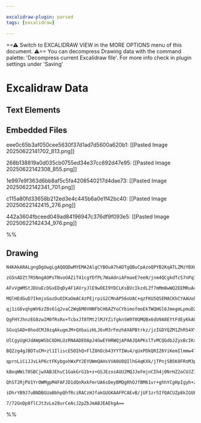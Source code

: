 ```yaml
---

excalidraw-plugin: parsed
tags: [excalidraw]

---
```

==⚠  Switch to EXCALIDRAW VIEW in the MORE OPTIONS menu of this document. ⚠== You can decompress Drawing data with the command palette: 'Decompress current Excalidraw file'. For more info check in plugin settings under 'Saving'


# Excalidraw Data

## Text Elements
## Embedded Files
eee0c65b3af050cee5630f37d1ad7d5600a620b1: [[Pasted Image 20250622141702_813.png]]

268b138819a0d035cb0755ed34e37cc692d47e95: [[Pasted Image 20250622142308_855.png]]

1e997e9f363d6bb8af5c5fa4208540217d4dae73: [[Pasted Image 20250622142341_701.png]]

c115a80fd33658b212ed3e4c445b6a0e1f42bc40: [[Pasted Image 20250622142415_276.png]]

442a3604fbceed049ad84196947c376df9f093e5: [[Pasted Image 20250622142434_976.png]]

%%
## Drawing
```compressed-json
N4KAkARALgngDgUwgLgAQQQDwMYEMA2AlgCYBOuA7hADTgQBuCpAzoQPYB2KqATLZMzYBXUtiRoIACyhQ4zZAHoFAc0JRJQgEYA6bGwC2CgF7N6hbEcK4OCtptbErHALRY8RMpWdx8Q1TdIEfARcZgRmBShcZQUebQBGAAYEmjoghH0EDihmbgBtcDBQMBKIEm4ITSMAVWqAK2VnGABOAGkKAA0ALWxCAFYARwAVADkASQBlVJLIWEQKwn1opH5S

zG5nADZt7R5NngAOPsTNvoOAZiT41cgYDfPL7WaAdniAFmaeE7eeN/jnm4QCgkdTcS7nPq7A6bA7PHjxC7NH6AyQIQjKaTceI8HjnXbnTafAn/eHNTaA6zKYLcRKA5hQUhsADWCAAwmx8GxSBUGdZmHBcIFstNSppcNgmcpGUIOMR2ZzuRJeRx+YKslARZAAGaEfD4CawakSQQeTUQemMlkAdRBkm4fEKAgZzIQBpgRvQJvKgOlGI44VyaGujogb

AFvVgWMStJDUuEcDGxEDqDyAF1AVryJlE9wOEI9YDCLKsBVcIkzdLZf7mMm8wWQ2EEMRuAccfEXp9moDGCx2Fw0A8+t2mKxOCNOGIsf9njDmu3gzMyswACLpKBN7haghhQGaYSygCiwUy2WTacBQjgxFw6+bQeex028W2SN+McXRA4TNz+fwgM5EobmgW74DuDZRFAQjJhAiCykWyhmjqwQ5hICBoYk2CnJo5y4FqiTHGICB9Js5yJFq5zPMQ8S4

MQlHEdGuD7IkmjxGazDuOIKaOmAC4zPEjrpiG2CMnAP56oUAC+qzFKU5QSEMACKhCYAAUokUDxHUpBvFafQAIJwPoy4cPgPDVGacycWUSzKCsIbrPekLwokzzNAcLxfOcrYHICdxoM45xvNobxvH0fQ8H0zxvNsmyhecgLAsQoJoLFzTaLC0WJAcCLPq2AIhqi6KYmgPwHNoMJhe2HxRa5Q4hpSHrvqUFouvKXI8uQKoCkKGq7uKkqVnKHLtUqnW

qj1iG6vqhpWV6zZ0s61q2vaC2Wq6M0VHNFbCH6AZYoCYbimofmoEkTWQHGl6JmegmLpmuDZneqB1n+IZFsQJYSLgrE+vuxDVrWv50mhT37G55wvBcw69pw9rbNDo4cOOHCTmgkVvAc+E4nVi6ECua5AagIFgYue4ysQR4ZOqgP1oul7XreWIPicz6vH0VX/kW35oC9/5sIBT3EwgC03lBFSwY4HAIRmuoICh6B7AcLFedlzRlsQiQQtgmguWFTaB

QgFHYJhnzEG8zwIM0fRsRx+TcbxJT8TMt2lMJYZifgknSW9T0QMQBx6dU9A8EYtFdEyKkAOITAAal0QgTK0zBahZ8BWYsyxmg5qBzmVJzRkc2WJNiDy+dwHzxOVtWts+ez/D5IaJclqBwni0Xs/Ene/CRBwN4uhUYhqaDQps6XvLifSXJrEV96UDWced5qLWyw2KugyrjeqZpihKl2ym1a/QGN3VbzLepuh65oct64FrTaSV2mgDqLi1LIX7N1/z

SGvqSAD+0hodCMJ0zqAkugmJM+QXbaizHLJ6vM3rFmzhAXAPBtrkz/jzIGDYQZM1ZhRS4XYQw9kRuXN48UiEjj7MjVGp1NiJF+DwZomsHZLlXMERmwFtzCxDGTQ8x5qYewvFeG8hN/iPjwdOWekBPzc2elgj8/MWSCy4SLSC0EJbwUmshX28RLYvEtuREixBNiaE0AcXCfRsB9C3D8LKfQ3j0P+Gba8CBnjnBtgQTiBQZg8RuDxASgI3aiUweJEo

UlCgyUgHJdAWpWSbC6DHLUzRNAADEOApJ4GwEYHRWQjAPAAJQAPKslTvMCQGdbJZyxBcIKxEIReWeO5C4z9SgnT+EFLK0U8GMJZvlRcTdH6oH2EFBx/x3jm1hNsKRUg0SD24EiZIoVCTT3ctGPpc8paNVWq1VeHU+Qn2FH1Xeg0D57K6mqQ5IYkLTXdB/U02yloPxWrfF079NqfzQbtGs/9FyAOOlGReYDrqQIzDA+W8DcaINLO4366C9ohNei/H

BQZzg4gJBDTuCM+zl1IliscE5OIhQ+FlZ8hDcb43YYTIWu4/qUxPDkQRIZ6YiKemIlmmw4T2LcpzL8jKFEC03Co8Cot1FZEltLK5st5YQGwJ3PouBMZamIA8U4St4Q8H1ggN42AQp9E0JsMsCB4hah+JoHV5Y6S2zQN4vifinYlCgTKkSHsvYRJ9hUbArRWR1AmEySQzAUkAE03gdFcBYAAsoQOoaJSnpxsnZRc2cDgOO0BRXu+FsrxHZiFMu/kQ

qprnLiCiJJvLkP6ctFKybgohWxPY2EYUWmQAHsVVA0U8QIlhG4qKXk/jTPnjSB5K8FRnM3pc0m/U95DWHaNfZFzeqSvPhtY0HzB332bo2pea03nLvud/Hav94WnQOuGf5QZoygOlOAm6oKHqwL5bJKFX03hoKrIeiFzVkWnUnjOLNZCWHEOxU/VseKkYEvtJrKKHxmhzkLBShAHCiZCtJrS/hp572QGZQhtlT4OWJGg0wnlsj33SMUVSpDzUIJiw

kBoqWWi70SBCjwXABJEhvC1GakGrG1b+z+GSJEzxsAUU2MQJJeFmjnCIh4j0NrHZ2oCUJZ1CLJLgFusguAcADQiO4DJaAqJMgVGvKQb8qwGCEAQBQAAQhOk5uyJAAGItSOacyKGVIgepjHXPoA0a1Tn2d0f5hNkBsBufVB5jIVnjl/V8+vY+c6XPBdIO5zzKSprbs9CuwornEuhc895l0a7BktKy0ljIeW35LvS7u12IXshhf0Pk/dGCj2ZYSyV/

QhST2RjPU1YrOWMgpM4FAFJD1dQnRxkFmrUA6sDeyBMQgRhOJfBM61vr+ghhYCgHpIgyh+zoGCFqed1Xsu1dy1EUgm3EtsAoKiGi97esnYyAeWUelLvXZCL7QUjIqDLcm3Vl7X2hhpwqINFz7FGR6g6C2cTTxNarIfJPTNJmwccnwIG+Zc5tBuM8tB54eHeIQCMGwAw2miEECEAvVNEVXyuqO21hrcLvkSBByZqUJA5sLfAyz0gbP1zBNQONiArP

iDhrYB9J7uBNDBGUaBbhpQhfRciRACzHJfakGUGKAAFPCAEvB/jUF1zr5IfQACUZp8kIGUPmQUwP1e4C17i3gDvcS0lQEb03NOJvHagGVhAHWoB9hpoi6Bt7zfFm57RtAiusgS6l9wBk5PAlED5/H2XpQOC3rj6QBPAChBQE/JxFPHvQyaGjdgHIEx09wBF2L9PkuyMy5M+Kf3jAhhE/wCTxcllNrpDL9iwJUEoAGEB2UuRtNSgASUYKhvVzGReZ

7/72GnDp8flCJt3vLe28urCeAcJ2pZbJmABJEAEkgA==
```
%%